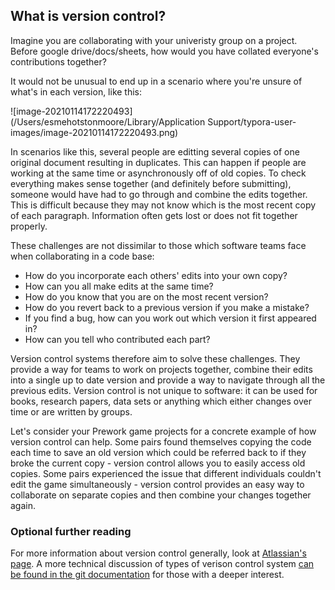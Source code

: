 

## What is version control?

Imagine you are collaborating with your univeristy group on a project. Before google drive/docs/sheets, how would you have collated everyone's contributions together?

It would not be unusual to end up in a scenario where you're unsure of what's in each version, like this:

![image-20210114172220493](/Users/esmehotstonmoore/Library/Application Support/typora-user-images/image-20210114172220493.png)

In scenarios like this, several people are editting several copies of one original document resulting in duplicates. This can happen if people are working at the same time or asynchronously off of old copies.  To check everything makes sense together (and definitely before submitting), someone would have had to go through and combine the edits together. This is difficult because they may not know which is the most recent copy of each paragraph. Information often gets lost or does not fit together properly. 

These challenges are not dissimilar to those which software teams face when collaborating in a code base:

- How do you incorporate each others' edits into your own copy?
- How can you all make edits at the same time?
- How do you know that you are on the most recent version?
- How do you revert back to a previous version if you make a mistake?
- If you find a bug, how can you work out which version it first appeared in?
- How can you tell who contributed each part?

Version control systems therefore aim to solve these challenges. They provide a way for teams to work on projects together, combine their edits into a single up to date version and provide a way to navigate through all the previous edits. Version control is not unique to software: it can be used for books, research papers, data sets or anything which either changes over time or are written by groups.

Let's consider your Prework game projects for a concrete example of how version control can help. Some pairs found themselves copying the code each time to save an old version which could be referred back to if they broke the current copy - version control allows you to easily access old copies. Some pairs experienced the issue that different individuals couldn't edit the game simultaneously - version control provides an easy way to collaborate on separate copies and then combine your changes together again.

### Optional further reading

For more information about version control generally, look at [Atlassian's page](https://www.atlassian.com/git/tutorials/what-is-version-control). A more technical discussion of types of verison control system [can be found in the git documentation](https://git-scm.com/book/en/v2/Getting-Started-About-Version-Control) for those with a deeper interest.





